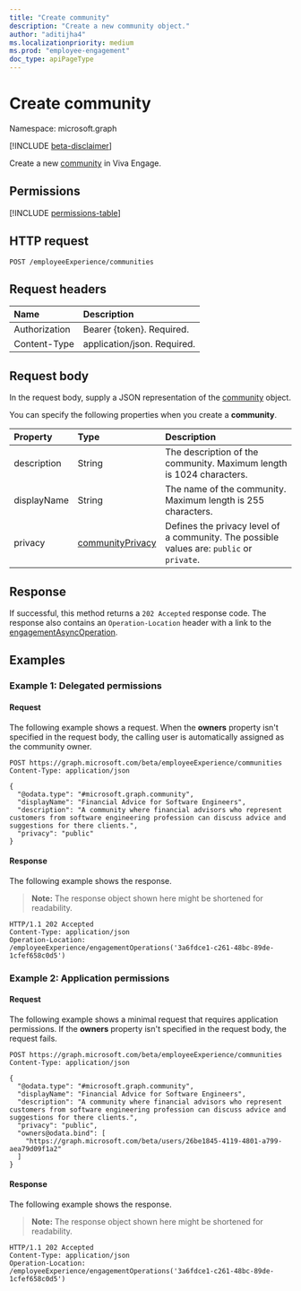```yaml
---
title: "Create community"
description: "Create a new community object."
author: "aditijha4"
ms.localizationpriority: medium
ms.prod: "employee-engagement"
doc_type: apiPageType
---
```


# Create community

Namespace: microsoft.graph

[!INCLUDE [beta-disclaimer](../../includes/beta-disclaimer.md)]

Create a new [community](../resources/community.md) in Viva Engage.

## Permissions

<!-- {
  "blockType": "permissions",
  "name": "employeeexperience-post-communities-permissions"
}
-->
[!INCLUDE [permissions-table](../includes/permissions/employeeexperience-post-communities-permissions.md)]

## HTTP request

<!-- {
  "blockType": "ignored"
}
-->
``` http
POST /employeeExperience/communities
```

## Request headers

|Name|Description|
|:---|:---|
|Authorization|Bearer {token}. Required.|
|Content-Type|application/json. Required.|

## Request body

In the request body, supply a JSON representation of the [community](../resources/community.md) object.

You can specify the following properties when you create a **community**.

|Property|Type|Description|
|:---|:---|:---|
| description | String | The description of the community. Maximum length is 1024 characters. |
| displayName | String | The name of the community. Maximum length is 255 characters. |
| privacy | [communityPrivacy](../resources/communityprivacy.md) | Defines the privacy level of a community. The possible values are: `public` or `private`. |

## Response

If successful, this method returns a `202 Accepted` response code. The response also contains an `Operation-Location` header with a link to the [engagementAsyncOperation](../resources/engagementasyncoperation.md).

## Examples

### Example 1: Delegated permissions

#### Request

The following example shows a request. When the **owners** property isn't specified in the request body, the calling user is automatically assigned as the community owner.

<!-- {
  "blockType": "request",
  "name": "create_community_from_minimal_e1"
}
-->
``` http
POST https://graph.microsoft.com/beta/employeeExperience/communities
Content-Type: application/json

{
  "@odata.type": "#microsoft.graph.community",
  "displayName": "Financial Advice for Software Engineers",
  "description": "A community where financial advisors who represent customers from software engineering profession can discuss advice and suggestions for there clients.",
  "privacy": "public"
}
```

#### Response

The following example shows the response.

>**Note:** The response object shown here might be shortened for readability.
>
<!-- {
  "blockType": "response",
  "truncated": true,
  "@odata.type": "microsoft.graph.community"
}
-->
``` http
HTTP/1.1 202 Accepted
Content-Type: application/json
Operation-Location: /employeeExperience/engagementOperations('3a6fdce1-c261-48bc-89de-1cfef658c0d5')
```

### Example 2: Application permissions

#### Request

The following example shows a minimal request that requires application permissions. If the **owners** property isn't specified in the request body, the request fails.

<!-- {
  "blockType": "request",
  "name": "create_community_from_app_only_e2"
}
-->
``` http
POST https://graph.microsoft.com/beta/employeeExperience/communities
Content-Type: application/json

{
  "@odata.type": "#microsoft.graph.community",
  "displayName": "Financial Advice for Software Engineers",
  "description": "A community where financial advisors who represent customers from software engineering profession can discuss advice and suggestions for there clients.",
  "privacy": "public",
  "owners@odata.bind": [
    "https://graph.microsoft.com/beta/users/26be1845-4119-4801-a799-aea79d09f1a2"
  ]
}
```

#### Response

The following example shows the response.

>**Note:** The response object shown here might be shortened for readability.
>
<!-- {
  "blockType": "response",
  "truncated": true,
  "@odata.type": "microsoft.graph.community"
}
-->
``` http
HTTP/1.1 202 Accepted
Content-Type: application/json
Operation-Location: /employeeExperience/engagementOperations('3a6fdce1-c261-48bc-89de-1cfef658c0d5')
```

